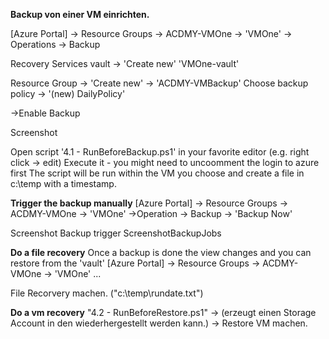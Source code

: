 **Backup von einer VM einrichten.**

[Azure Portal] -> Resource Groups -> ACDMY-VMOne -> 'VMOne' 
  -> Operations -> Backup

Recovery Services vault -> 'Create new'
'VMOne-vault'

Resource Group -> 'Create new' -> 'ACDMY-VMBackup'
Choose backup policy -> '(new) DailyPolicy'

  ->Enable Backup

Screenshot

Open script '4.1 - RunBeforeBackup.ps1' in your favorite editor (e.g. right click -> edit)
Execute it - you might need to uncoomment the login to azure first
The script will be run within the VM you choose and create a file in c:\temp with a timestamp.

**Trigger the backup manually**
[Azure Portal] -> Resource Groups -> ACDMY-VMOne -> 'VMOne'
   ->Operation -> Backup -> 'Backup Now'

Screenshot Backup trigger
ScreenshotBackupJobs

**Do a file recovery**
Once a backup is done the view changes and you can restore from the 'vault'
[Azure Portal] -> Resource Groups -> ACDMY-VMOne -> 'VMOne'
...
   

File Recorvery machen. ("c:\temp\rundate.txt")

**Do a vm recovery**
"4.2 - RunBeforeRestore.ps1" -> (erzeugt einen Storage Account in den wiederhergestellt werden kann.) -> Restore VM machen.